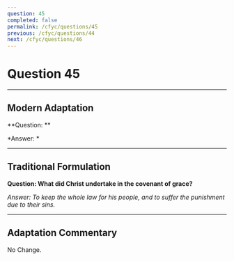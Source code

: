 ```yaml
---
question: 45
completed: false
permalink: /cfyc/questions/45
previous: /cfyc/questions/44
next: /cfyc/questions/46
---
```

# Question 45

---
## Modern Adaptation
**Question: **

*Answer: *

---
## Traditional Formulation
**Question: What did Christ undertake in the covenant of grace?**

*Answer: To keep the whole law for his people, and to suffer the punishment due to their sins.*

---
## Adaptation Commentary
No Change.